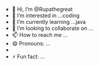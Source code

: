 - 👋 Hi, I’m @Rupathegreat
- 👀 I’m interested in ...coding
- 🌱 I’m currently learning ...java
- 💞️ I’m looking to collaborate on ...
- 📫 How to reach me ...
- 😄 Pronouns: ...
- 
- ⚡ Fun fact: ...

<!---
Rupathegreat/Rupathegreat is a ✨ special ✨ repository because its `README.md` (this file) appears on your GitHub profile.
You can click the Preview link to take a look at your changes.
--->
